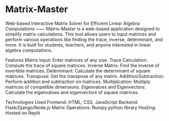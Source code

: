 # Matrix-Master
Web-based Interactive Matrix Solver for Efficient Linear Algebra Computations ~~~
Matrix-Master is a web-based application designed to simplify matrix calculations. This tool allows users to input matrices and perform various operations like finding the trace, inverse, determinant, and more. It is built for students, teachers, and anyone interested in linear algebra computations.

Features
Matrix Input: Enter matrices of any size.
Trace Calculation: Compute the trace of square matrices.
Inverse Matrix: Find the inverse of invertible matrices.
Determinant: Calculate the determinant of square matrices.
Transpose: Get the transpose of any matrix.
Addition/Subtraction: Perform addition and subtraction on matrices.
Multiplication: Multiply matrices of compatible dimensions.
Eigenvalues and Eigenvectors: Calculate the eigenvalues and eigenvectors of square matrices.

Technologies Used
Frontend: HTML, CSS, JavaScript
Backend: Flask/Django/Node.js
Matrix Operations: Numpy python library
Hosting: Hosted on Replit

